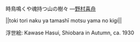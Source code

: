 時鳥鳴くや魂持つ山の樹々
—[野村喜舟](https://ja.wikipedia.org/wiki/野村喜舟)

||toki tori naku ya tamashī motsu yama no kigi||

浮世絵: Kawase Hasui, Shiobara in Autumn, ca. 1930